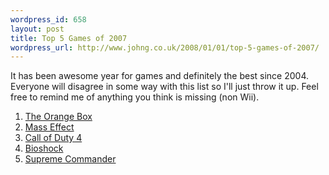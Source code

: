 ```yaml
--- 
wordpress_id: 658
layout: post
title: Top 5 Games of 2007
wordpress_url: http://www.johng.co.uk/2008/01/01/top-5-games-of-2007/
---
```

It has been awesome year for games and definitely the best since 2004.  Everyone will disagree in some way with this list so I'll just throw it up. Feel free to remind me of anything you think is missing (non Wii).
<ol>
	<li><a href="http://www.johng.co.uk/2007/10/23/the-orange-box-review/">The Orange Box</a></li>
	<li><a href="http://www.johng.co.uk/2007/11/28/mass-effect-everything-we-expected/">Mass Effect</a></li>
	<li><a href="http://en.wikipedia.org/wiki/Call_of_duty_4">Call of Duty 4</a></li>
	<li><a href="http://www.johng.co.uk/2007/08/26/bioshock/">Bioshock</a></li>
	<li><a href="http://www.johng.co.uk/2007/02/19/supreme-commander-a-game-for-the-ages/">Supreme Commander</a></li>
</ol>
